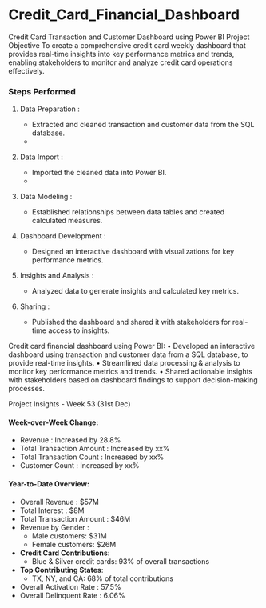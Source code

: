 # Credit_Card_Financial_Dashboard
Credit Card Transaction and Customer Dashboard using Power BI
Project Objective
To create a comprehensive credit card weekly dashboard that provides real-time insights into key performance metrics and trends, enabling stakeholders to monitor and analyze credit card operations effectively.

### Steps Performed
1. Data Preparation :
   - Extracted and cleaned transaction and customer data from the SQL database.
   - 
2. Data Import :
   - Imported the cleaned data into Power BI.
   - 
3. Data Modeling :
   - Established relationships between data tables and created calculated measures.

4. Dashboard Development :
   - Designed an interactive dashboard with visualizations for key performance metrics.

5. Insights and Analysis :
   - Analyzed data to generate insights and calculated key metrics.

6. Sharing :
   - Published the dashboard and shared it with stakeholders for real-time access to insights.


Credit card financial dashboard using Power BI:
• Developed an interactive dashboard using 
transaction and customer data from a SQL database, 
to provide real-time insights. 
• Streamlined data processing & analysis to monitor 
key performance metrics and trends.
• Shared actionable insights with stakeholders based 
on dashboard findings to support decision-making 
processes.

 Project Insights - Week 53 (31st Dec)
#### Week-over-Week Change:
- Revenue : Increased by 28.8%
- Total Transaction Amount : Increased by xx%
- Total Transaction Count : Increased by xx%
- Customer Count : Increased by xx%

#### Year-to-Date Overview:
- Overall Revenue : $57M
- Total Interest : $8M
- Total Transaction Amount : $46M
- Revenue by Gender : 
  - Male customers: $31M
  - Female customers: $26M
- **Credit Card Contributions**:
  - Blue & Silver credit cards: 93% of overall transactions
- **Top Contributing States**:
  - TX, NY, and CA: 68% of total contributions
- Overall Activation Rate : 57.5%
- Overall Delinquent Rate : 6.06%
